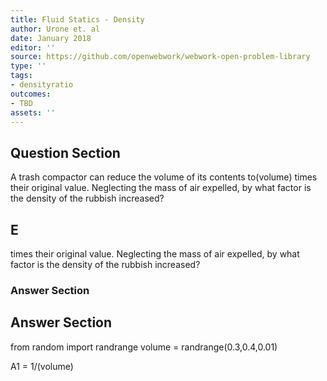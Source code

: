 ```yaml
---
title: Fluid Statics - Density
author: Urone et. al
date: January 2018
editor: ''
source: https://github.com/openwebwork/webwork-open-problem-library
type: ''
tags:
- densityratio
outcomes:
- TBD
assets: ''
---
```


## Question Section 

A trash compactor can reduce the volume of its contents to(volume) times their original value. Neglecting the mass of air expelled, by what factor is the density of the rubbish increased?
## E
times their original value. Neglecting the mass of air expelled, by what factor is the density of the rubbish increased?
### Answer Section


## Answer Section

from random import randrange
volume = randrange(0.3,0.4,0.01)

A1 = 1/(volume)